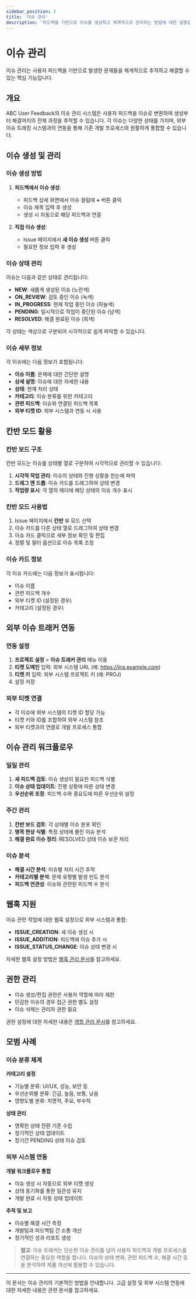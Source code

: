 ```yaml
---
sidebar_position: 3
title: '이슈 관리'
description: '피드백을 기반으로 이슈를 생성하고 체계적으로 관리하는 방법에 대한 설명입니다.'
---
```


# 이슈 관리

이슈 관리는 사용자 피드백을 기반으로 발생한 문제들을 체계적으로 추적하고 해결할 수 있는 핵심 기능입니다.

## 개요

ABC User Feedback의 이슈 관리 시스템은 사용자 피드백을 이슈로 변환하여 생성부터 해결까지의 전체 과정을 추적할 수 있습니다. 각 이슈는 다양한 상태를 가지며, 외부 이슈 트래킹 시스템과의 연동을 통해 기존 개발 프로세스와 원활하게 통합할 수 있습니다.

## 이슈 생성 및 관리

### 이슈 생성 방법

1. **피드백에서 이슈 생성**:

   - 피드백 상세 화면에서 이슈 컬럼에 **+** 버튼 클릭
   - 이슈 제목 입력 후 생성
   - 생성 시 자동으로 해당 피드백과 연결

2. **직접 이슈 생성**:
   - Issue 페이지에서 **새 이슈 생성** 버튼 클릭
   - 필요한 정보 입력 후 생성

### 이슈 상태 관리

이슈는 다음과 같은 상태로 관리됩니다:

- **NEW**: 새롭게 생성된 이슈 (노란색)
- **ON_REVIEW**: 검토 중인 이슈 (녹색)
- **IN_PROGRESS**: 현재 작업 중인 이슈 (하늘색)
- **PENDING**: 일시적으로 작업이 중단된 이슈 (남색)
- **RESOLVED**: 해결 완료된 이슈 (회색)

각 상태는 색상으로 구분되어 시각적으로 쉽게 파악할 수 있습니다.

### 이슈 세부 정보

각 이슈에는 다음 정보가 포함됩니다:

- **이슈 이름**: 문제에 대한 간단한 설명
- **상세 설명**: 이슈에 대한 자세한 내용
- **상태**: 현재 처리 상태
- **카테고리**: 이슈 분류를 위한 카테고리
- **관련 피드백**: 이슈와 연결된 피드백 목록
- **외부 티켓 ID**: 외부 시스템과 연동 시 사용

## 칸반 모드 활용

### 칸반 보드 구조

칸반 모드는 이슈를 상태별 열로 구분하여 시각적으로 관리할 수 있습니다:

1. **시각적 작업 관리**: 이슈의 상태와 진행 상황을 한눈에 파악
2. **드래그 앤 드롭**: 이슈 카드를 드래그하여 상태 변경
3. **작업량 표시**: 각 열의 헤더에 해당 상태의 이슈 개수 표시

### 칸반 모드 사용법

1. Issue 페이지에서 **칸반** 뷰 모드 선택
2. 이슈 카드를 다른 상태 열로 드래그하여 상태 변경
3. 이슈 카드 클릭으로 세부 정보 확인 및 편집
4. 정렬 및 필터 옵션으로 이슈 목록 조정

### 이슈 카드 정보

각 이슈 카드에는 다음 정보가 표시됩니다:

- 이슈 이름
- 관련 피드백 개수
- 외부 티켓 ID (설정된 경우)
- 카테고리 (설정된 경우)

## 외부 이슈 트래커 연동

### 연동 설정

1. **프로젝트 설정** > **이슈 트래커 관리** 메뉴 이동
2. **티켓 도메인** 입력: 외부 시스템 URL (예: https://jira.example.com)
3. **티켓 키** 입력: 외부 시스템 프로젝트 키 (예: PROJ)
4. 설정 저장

### 외부 티켓 연결

- 각 이슈에 외부 시스템의 티켓 ID 할당 가능
- 티켓 키와 ID를 조합하여 외부 시스템 참조
- 외부 티켓과의 연결로 개발 프로세스 통합

## 이슈 관리 워크플로우

### 일일 관리

1. **새 피드백 검토**: 이슈 생성이 필요한 피드백 식별
2. **이슈 상태 업데이트**: 진행 상황에 따른 상태 변경
3. **우선순위 조정**: 피드백 수와 중요도에 따른 우선순위 설정

### 주간 관리

1. **칸반 보드 검토**: 각 상태별 이슈 분포 확인
2. **병목 현상 식별**: 특정 상태에 몰린 이슈 분석
3. **해결 완료 이슈 정리**: RESOLVED 상태 이슈 보관 처리

### 이슈 분석

- **해결 시간 분석**: 이슈별 처리 시간 추적
- **카테고리별 분석**: 문제 유형별 발생 빈도 분석
- **피드백 연관성**: 이슈와 관련된 피드백 수 분석

## 웹훅 지원

이슈 관련 작업에 대한 웹훅 설정으로 외부 시스템과 통합:

- **ISSUE_CREATION**: 새 이슈 생성 시
- **ISSUE_ADDITION**: 피드백에 이슈 추가 시
- **ISSUE_STATUS_CHANGE**: 이슈 상태 변경 시

자세한 웹훅 설정 방법은 [웹훅 관리 문서](./04-settings/06-webhook-management.md)를 참고하세요.

## 권한 관리

- 이슈 생성/편집 권한은 사용자 역할에 따라 제한
- 민감한 이슈의 경우 접근 권한 별도 설정
- 이슈 삭제는 관리자 권한 필요

권한 설정에 대한 자세한 내용은 [역할 관리 문서](./04-settings/03-role-management.md)를 참고하세요.

## 모범 사례

### 이슈 분류 체계

**카테고리 설정**

- 기능별 분류: UI/UX, 성능, 보안 등
- 우선순위별 분류: 긴급, 높음, 보통, 낮음
- 영향도별 분류: 치명적, 주요, 부수적

**상태 관리**

- 명확한 상태 전환 기준 수립
- 정기적인 상태 업데이트
- 장기간 PENDING 상태 이슈 검토

### 외부 시스템 연동

**개발 워크플로우 통합**

- 이슈 생성 시 자동으로 외부 티켓 생성
- 상태 동기화를 통한 일관성 유지
- 개발 완료 시 자동 상태 업데이트

**추적 및 보고**

- 이슈별 해결 시간 측정
- 개발팀과 피드백팀 간 소통 개선
- 정기적인 성과 리포트 생성

> **참고**: 이슈 트래커는 단순한 이슈 관리를 넘어 사용자 피드백과 개발 프로세스를 연결하는 중요한 역할을 합니다. 이슈의 상태 변화, 관련 피드백 수, 해결 시간 등을 분석하여 제품 개선에 활용할 수 있습니다.

---

이 문서는 이슈 관리의 기본적인 방법을 안내합니다. 고급 설정 및 외부 시스템 연동에 대한 자세한 내용은 관련 문서를 참고하세요.
